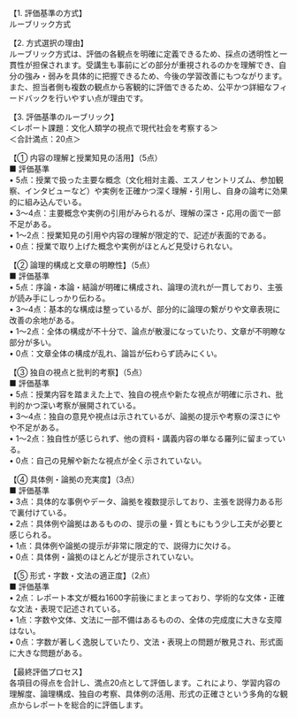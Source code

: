 【1. 評価基準の方式】  
ルーブリック方式

【2. 方式選択の理由】  
ルーブリック方式は、評価の各観点を明確に定義できるため、採点の透明性と一貫性が担保されます。受講生も事前にどの部分が重視されるのかを理解でき、自分の強み・弱みを具体的に把握できるため、今後の学習改善にもつながります。また、担当者側も複数の観点から客観的に評価できるため、公平かつ詳細なフィードバックを行いやすい点が理由です。

【3. 評価基準のルーブリック】  
＜レポート課題：文化人類学の視点で現代社会を考察する＞  
＜合計満点：20点＞

【① 内容の理解と授業知見の活用】（5点）  
■ 評価基準  
• 5点：授業で扱った主要な概念（文化相対主義、エスノセントリズム、参加観察、インタビューなど）や実例を正確かつ深く理解・引用し、自身の論考に効果的に組み込んでいる。  
• 3～4点：主要概念や実例の引用がみられるが、理解の深さ・応用の面で一部不足がある。  
• 1～2点：授業知見の引用や内容の理解が限定的で、記述が表面的である。  
• 0点：授業で取り上げた概念や実例がほとんど見受けられない。

【② 論理的構成と文章の明瞭性】（5点）  
■ 評価基準  
• 5点：序論・本論・結論が明確に構成され、論理の流れが一貫しており、主張が読み手にしっかり伝わる。  
• 3～4点：基本的な構成は整っているが、部分的に論理の繋がりや文章表現に改善の余地がある。  
• 1～2点：全体の構成が不十分で、論点が散漫になっていたり、文章が不明瞭な部分が多い。  
• 0点：文章全体の構成が乱れ、論旨が伝わらず読みにくい。

【③ 独自の視点と批判的考察】（5点）  
■ 評価基準  
• 5点：授業内容を踏まえた上で、独自の視点や新たな視点が明確に示され、批判的かつ深い考察が展開されている。  
• 3～4点：独自の意見や視点は示されているが、論拠の提示や考察の深さにやや不足がある。  
• 1～2点：独自性が感じられず、他の資料・講義内容の単なる羅列に留まっている。  
• 0点：自己の見解や新たな視点が全く示されていない。

【④ 具体例・論拠の充実度】（3点）  
■ 評価基準  
• 3点：具体的な事例やデータ、論拠を複数提示しており、主張を説得力ある形で裏付けている。  
• 2点：具体例や論拠はあるものの、提示の量・質ともにもう少し工夫が必要と感じられる。  
• 1点：具体例や論拠の提示が非常に限定的で、説得力に欠ける。  
• 0点：具体例・論拠のほとんどが提示されていない。

【⑤ 形式・字数・文法の適正度】（2点）  
■ 評価基準  
• 2点：レポート本文が概ね1600字前後にまとまっており、学術的な文体・正確な文法・表現で記述されている。  
• 1点：字数や文体、文法に一部不備はあるものの、全体の完成度に大きな支障はない。  
• 0点：字数が著しく逸脱していたり、文法・表現上の問題が散見され、形式面に大きな問題がある。

【最終評価プロセス】  
各項目の得点を合計し、満点20点として評価します。これにより、学習内容の理解度、論理構成、独自の考察、具体例の活用、形式の正確さという多角的な観点からレポートを総合的に評価します。